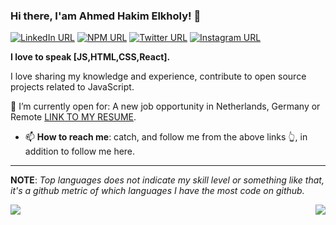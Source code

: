 ### Hi there, I'am Ahmed Hakim Elkholy! 👋
[![LinkedIn URL](https://img.shields.io/static/v1?color=red&label=linkedin&logo=linkedin&logoColor=white&style=for-the-badge&message=Connect)](https://www.linkedin.com/in/a-hakem)
[![NPM URL](https://img.shields.io/static/v1?color=red&label=npm&logo=npm&logoColor=white&style=for-the-badge&message=Follow)](https://www.npmjs.com/~ahakim)
[![Twitter URL](https://img.shields.io/static/v1?color=red&label=Twitter%20&logo=twitter&logoColor=white&style=for-the-badge&message=Follow)](https://twitter.com/ahakim0)
[![Instagram URL](https://img.shields.io/static/v1?color=red&label=Instagram&logo=Instagram&logoColor=white&style=for-the-badge&message=follow)](https://www.instagram.com/hakim_elkholy/)

**I love to speak [JS,HTML,CSS,React].**

I love sharing my knowledge and experience, contribute to open source projects related to JavaScript.


🤔  I’m currently open for: A new job opportunity in Netherlands, Germany or Remote [LINK TO MY RESUME](https://hakim.ninja/static/media/ahmed-hakim.7685b440.pdf).


- 📫 **How to reach me**: catch, and follow me from the above links 👆, in addition to follow me here.


<hr/>

**NOTE**: *Top languages does not indicate my skill level or something like that, it's a github metric of which languages I have the most code on github.*

<a href="https://github.com/ahakem/">
  <img align="left" src="https://github-readme-stats.vercel.app/api?username=ahakem&count_private=true&show_icons=true&theme=radical&hide_border=false" />
</a> 
<a href="https://github.com/ahakem/">
  <img align="right" src="https://github-readme-stats.vercel.app/api/top-langs/?username=mohamed-taman&layout=compact&theme=radical&hide_border=false" />
</a>
  